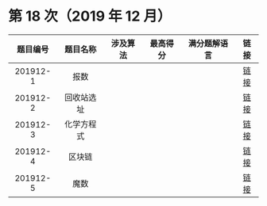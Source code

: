 # 第 18 次（2019 年 12 月）


| 题目编号 | 题目名称 | 涉及算法 | 最高得分 | 满分题解语言 | 链接 | 
| :-: | :-: | :-: | :-: | :-: | :-: |
| 201912-1 | 报数 |  |  |  |  [链接](1\index.md) | 
| 201912-2 | 回收站选址 |  |  |  |  [链接](2\index.md) | 
| 201912-3 | 化学方程式 |  |  |  |  [链接](3\index.md) | 
| 201912-4 | 区块链 |  |  |  |  [链接](4\index.md) | 
| 201912-5 | 魔数 |  |  |  |  [链接](5\index.md) | 
